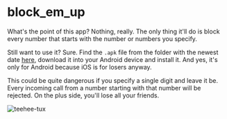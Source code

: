# block_em_up

What's the point of this app? Nothing, really. The only thing it'll do is block every number that starts with the number or numbers you specify.

Still want to use it? Sure. Find the ```.apk``` file from the folder with the newest date [here](https://github.com/SuhasBharadwajK/block_em_up/tree/master/apk), download it into your Android device and install it. And yes, it's only for Android because iOS is for losers anyway.

This could be quite dangerous if you specify a single digit and leave it be. Every incoming call from a number starting with that number will be rejected. On the plus side, you'll lose all your friends.

![teehee-tux](https://d33wubrfki0l68.cloudfront.net/e7ed9fe4bafe46e275c807d63591f85f9ab246ba/e2d28/assets/images/tux.png)
